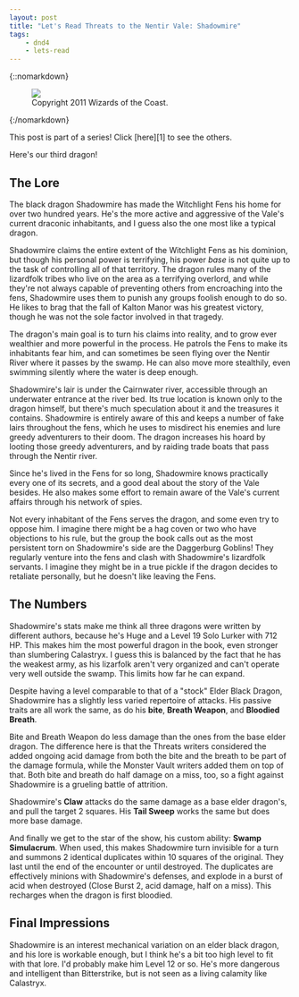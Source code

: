 ```yaml
---
layout: post
title: "Let's Read Threats to the Nentir Vale: Shadowmire"
tags:
    - dnd4
    - lets-read
---
```


{::nomarkdown}
<figure class="center">
  <img src="{{ "/assets/wir-tnv-shadowmire.png" | absolute_url }}"/>
  <figcaption>
    Copyright 2011 Wizards of the Coast.
  </figcaption>
</figure>
{:/nomarkdown}

This post is part of a series! Click [here][1] to see the others.

Here's our third dragon!

## The Lore

The black dragon Shadowmire has made the Witchlight Fens his home for over two
hundred years. He's the more active and aggressive of the Vale's current
draconic inhabitants, and I guess also the one most like a typical dragon.

Shadowmire claims the entire extent of the Witchlight Fens as his dominion,
but though his personal power is terrifying, his power _base_ is not quite up to
the task of controlling all of that territory. The dragon rules many of the
lizardfolk tribes who live on the area as a terrifying overlord, and while
they're not always capable of preventing others from encroaching into the fens,
Shadowmire uses them to punish any groups foolish enough to do so. He likes to
brag that the fall of Kalton Manor was his greatest victory, though he was not
the sole factor involved in that tragedy.

The dragon's main goal is to turn his claims into reality, and to grow ever
wealthier and more powerful in the process. He patrols the Fens to make its
inhabitants fear him, and can sometimes be seen flying over the Nentir River
where it passes by the swamp. He can also move more stealthily, even swimming
silently where the water is deep enough.

Shadowmire's lair is under the Cairnwater river, accessible through an
underwater entrance at the river bed. Its true location is known only to the
dragon himself, but there's much speculation about it and the treasures it
contains. Shadowmire is entirely aware of this and keeps a number of fake lairs
throughout the fens, which he uses to misdirect his enemies and lure greedy
adventurers to their doom. The dragon increases his hoard by looting those
greedy adventurers, and by raiding trade boats that pass through the Nentir
river.

Since he's lived in the Fens for so long, Shadowmire knows practically every one
of its secrets, and a good deal about the story of the Vale besides. He also
makes some effort to remain aware of the Vale's current affairs through his
network of spies.

Not every inhabitant of the Fens serves the dragon, and some even try to oppose
him. I imagine there might be a hag coven or two who have objections to his
rule, but the group the book calls out as the most persistent torn on
Shadowmire's side are the Daggerburg Goblins! They regularly venture into the
fens and clash with Shadowmire's lizardfolk servants. I imagine they might be in
a true pickle if the dragon decides to retaliate personally, but he doesn't like
leaving the Fens.

## The Numbers

Shadowmire's stats make me think all three dragons were written by different
authors, because he's Huge and a Level 19 Solo Lurker with 712 HP. This makes
him the most powerful dragon in the book, even stronger than slumbering
Calastryx. I guess this is balanced by the fact that he has the weakest army, as
his lizarfolk aren't very organized and can't operate very well outside the
swamp. This limits how far he can expand.


Despite having a level comparable to that of a "stock" Elder Black Dragon,
Shadowmire has a slightly less varied repertoire of attacks. His passive traits
are all work the same, as do his **bite**, **Breath Weapon**, and **Bloodied
Breath**.

Bite and Breath Weapon do less damage than the ones from the base elder
dragon. The difference here is that the Threats writers considered the added
ongoing acid damage from both the bite and the breath to be part of the damage
formula, while the Monster Vault writers added them on top of that. Both bite
and breath do half damage on a miss, too, so a fight against Shadowmire is a
grueling battle of attrition.

Shadowmire's **Claw** attacks do the same damage as a base elder dragon's, and
pull the target 2 squares. His **Tail Sweep** works the same but does more base
damage.

And finally we get to the star of the show, his custom ability: **Swamp
Simulacrum**. When used, this makes Shadowmire turn invisible for a turn and
summons 2 identical duplicates within 10 squares of the original. They last
until the end of the encounter or until destroyed. The duplicates are
effectively minions with Shadowmire's defenses, and explode in a burst of acid
when destroyed (Close Burst 2, acid damage, half on a miss). This recharges when
the dragon is first bloodied.

## Final Impressions

Shadowmire is an interest mechanical variation on an elder black dragon, and his
lore is workable enough, but I think he's a bit too high level to fit with that
lore. I'd probably make him Level 12 or so. He's more dangerous and intelligent
than Bitterstrike, but is not seen as a living calamity like Calastryx.
